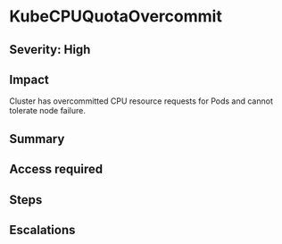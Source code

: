 # KubeCPUQuotaOvercommit

## Severity: High

## Impact

Cluster has overcommitted CPU resource requests for Pods and cannot tolerate node failure.

## Summary

## Access required

## Steps

## Escalations
